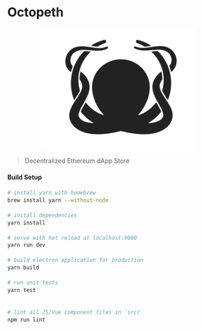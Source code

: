 # Octopeth

<p align="center">
  <img src="https://raw.githubusercontent.com/Lamarkaz/octopeth/master/src/renderer/assets/logo-dark.png" width="350px">
</p>

> Decentralized Ethereum dApp Store

#### Build Setup

``` bash
# install yarn with homebrew
brew install yarn --without-node

# install dependencies
yarn install

# serve with hot reload at localhost:9080
yarn run dev

# build electron application for production
yarn build

# run unit tests
yarn test


# lint all JS/Vue component files in `src/`
npm run lint

```

